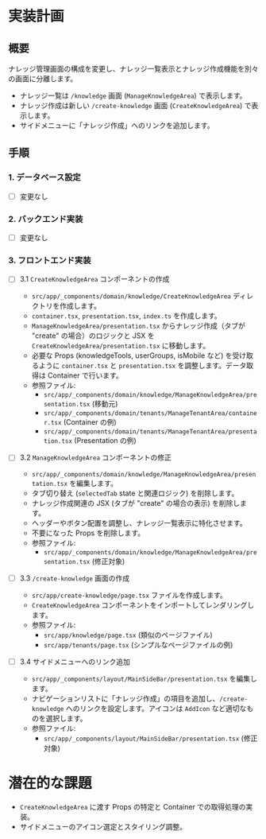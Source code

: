 # 実装計画

## 概要

ナレッジ管理画面の構成を変更し、ナレッジ一覧表示とナレッジ作成機能を別々の画面に分離します。

- ナレッジ一覧は `/knowledge` 画面 (`ManageKnowledgeArea`) で表示します。
- ナレッジ作成は新しい `/create-knowledge` 画面 (`CreateKnowledgeArea`) で表示します。
- サイドメニューに「ナレッジ作成」へのリンクを追加します。

## 手順

### 1. データベース設定

- [ ] 変更なし

### 2. バックエンド実装

- [ ] 変更なし

### 3. フロントエンド実装

- [ ] 3.1 `CreateKnowledgeArea` コンポーネントの作成

  - `src/app/_components/domain/knowledge/CreateKnowledgeArea` ディレクトリを作成します。
  - `container.tsx`, `presentation.tsx`, `index.ts` を作成します。
  - `ManageKnowledgeArea/presentation.tsx` からナレッジ作成（タブが "create" の場合）のロジックと JSX を `CreateKnowledgeArea/presentation.tsx` に移動します。
  - 必要な Props (knowledgeTools, userGroups, isMobile など) を受け取るように `container.tsx` と `presentation.tsx` を調整します。データ取得は Container で行います。
  - 参照ファイル:
    - `src/app/_components/domain/knowledge/ManageKnowledgeArea/presentation.tsx` (移動元)
    - `src/app/_components/domain/tenants/ManageTenantArea/container.tsx` (Container の例)
    - `src/app/_components/domain/tenants/ManageTenantArea/presentation.tsx` (Presentation の例)

- [ ] 3.2 `ManageKnowledgeArea` コンポーネントの修正

  - `src/app/_components/domain/knowledge/ManageKnowledgeArea/presentation.tsx` を編集します。
  - タブ切り替え (`selectedTab` state と関連ロジック) を削除します。
  - ナレッジ作成関連の JSX (タブが "create" の場合の表示) を削除します。
  - ヘッダーやボタン配置を調整し、ナレッジ一覧表示に特化させます。
  - 不要になった Props を削除します。
  - 参照ファイル:
    - `src/app/_components/domain/knowledge/ManageKnowledgeArea/presentation.tsx` (修正対象)

- [ ] 3.3 `/create-knowledge` 画面の作成

  - `src/app/create-knowledge/page.tsx` ファイルを作成します。
  - `CreateKnowledgeArea` コンポーネントをインポートしてレンダリングします。
  - 参照ファイル:
    - `src/app/knowledge/page.tsx` (類似のページファイル)
    - `src/app/tenants/page.tsx` (シンプルなページファイルの例)

- [ ] 3.4 サイドメニューへのリンク追加
  - `src/app/_components/layout/MainSideBar/presentation.tsx` を編集します。
  - ナビゲーションリストに「ナレッジ作成」の項目を追加し、`/create-knowledge` へのリンクを設定します。アイコンは `AddIcon` など適切なものを選択します。
  - 参照ファイル:
    - `src/app/_components/layout/MainSideBar/presentation.tsx` (修正対象)

# 潜在的な課題

- `CreateKnowledgeArea` に渡す Props の特定と Container での取得処理の実装。
- サイドメニューのアイコン選定とスタイリング調整。

